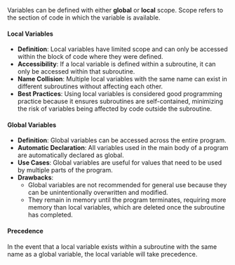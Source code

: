 Variables can be defined with either **global** or **local** scope. Scope refers to the section of code in which the variable is available.
#### Local Variables
- **Definition**: Local variables have limited scope and can only be accessed within the block of code where they were defined.
- **Accessibility**: If a local variable is defined within a subroutine, it can only be accessed within that subroutine.
- **Name Collision**: Multiple local variables with the same name can exist in different subroutines without affecting each other.
- **Best Practices**: Using local variables is considered good programming practice because it ensures subroutines are self-contained, minimizing the risk of variables being affected by code outside the subroutine.
#### Global Variables
- **Definition**: Global variables can be accessed across the entire program.
- **Automatic Declaration**: All variables used in the main body of a program are automatically declared as global.
- **Use Cases**: Global variables are useful for values that need to be used by multiple parts of the program.
- **Drawbacks**:
    - Global variables are not recommended for general use because they can be unintentionally overwritten and modified.
    - They remain in memory until the program terminates, requiring more memory than local variables, which are deleted once the subroutine has completed.
#### Precedence
In the event that a local variable exists within a subroutine with the same name as a global variable, the local variable will take precedence.